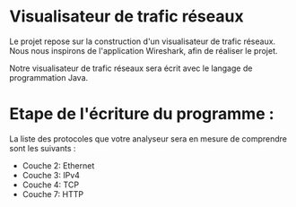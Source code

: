 ﻿# Visualisateur de trafic réseaux

Le projet repose sur la construction d'un visualisateur de trafic réseaux. Nous nous inspirons de l'application Wireshark, afin de réaliser le projet. 

Notre visualisateur de trafic réseaux sera écrit avec le langage de programmation Java. 

# Etape de l'écriture du programme : 
La liste des protocoles que votre analyseur sera en mesure de comprendre sont les
suivants :
- Couche 2: Ethernet
- Couche 3: IPv4
- Couche 4: TCP
- Couche 7: HTTP
